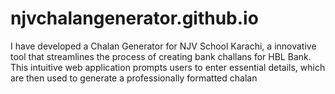 # njvchalangenerator.github.io<br>
I have developed a Chalan Generator for NJV School Karachi, a innovative tool that streamlines the process of creating bank challans for HBL Bank. This intuitive web application prompts users to enter essential details, which are then used to generate a professionally formatted chalan
